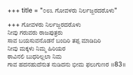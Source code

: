 +++
title = "೦೮೩ ಗೋವಳರು ನಿರ್ಲಜ್ಜರದರೊಳು"

+++
ಗೋವಳರು ನಿರ್ಲಜ್ಜರದರೊಳು  
ನೀವು ಗರುವರು ರಾಜಪುತ್ರರು  
ಸಾವ ಬಯಸುವನೊಡನೆ ಬಂದಿರಿ ತಪ್ಪ ಮಾಡಿದಿರಿ  
ನೀವು ಮಕ್ಕಳು ನಿಮ್ಮ ಹಿರಿಯರ  
ಠಾವಿನಲಿ ಬುಧರಿಲ್ಲಲಾ ನಿಮ   
ಗಾವ ಹದನಹುದೆನುತ ನುಡಿದನು ಭೀಮ ಫಲುಗುಣರ    ॥83॥
